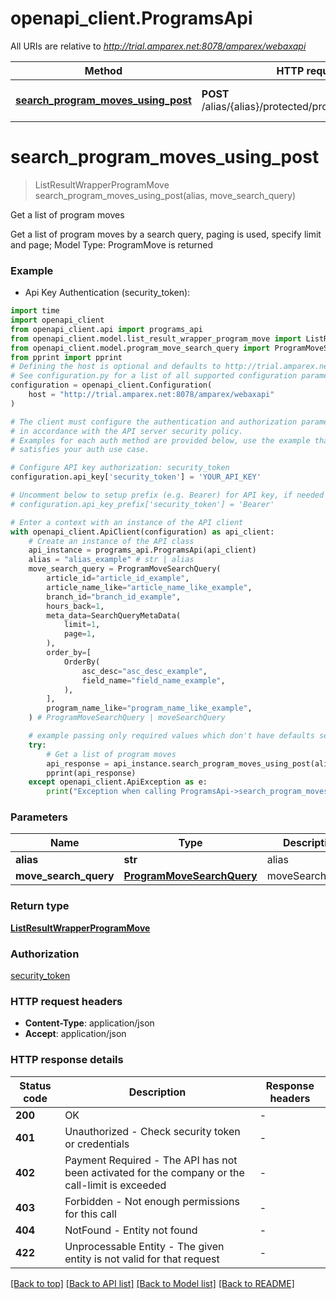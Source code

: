 # openapi_client.ProgramsApi

All URIs are relative to *http://trial.amparex.net:8078/amparex/webaxapi*

Method | HTTP request | Description
------------- | ------------- | -------------
[**search_program_moves_using_post**](ProgramsApi.md#search_program_moves_using_post) | **POST** /alias/{alias}/protected/programmoves/search | Get a list of program moves


# **search_program_moves_using_post**
> ListResultWrapperProgramMove search_program_moves_using_post(alias, move_search_query)

Get a list of program moves

Get a list of program moves by a search query, paging is used, specify limit and page; Model Type: ProgramMove is returned

### Example

* Api Key Authentication (security_token):

```python
import time
import openapi_client
from openapi_client.api import programs_api
from openapi_client.model.list_result_wrapper_program_move import ListResultWrapperProgramMove
from openapi_client.model.program_move_search_query import ProgramMoveSearchQuery
from pprint import pprint
# Defining the host is optional and defaults to http://trial.amparex.net:8078/amparex/webaxapi
# See configuration.py for a list of all supported configuration parameters.
configuration = openapi_client.Configuration(
    host = "http://trial.amparex.net:8078/amparex/webaxapi"
)

# The client must configure the authentication and authorization parameters
# in accordance with the API server security policy.
# Examples for each auth method are provided below, use the example that
# satisfies your auth use case.

# Configure API key authorization: security_token
configuration.api_key['security_token'] = 'YOUR_API_KEY'

# Uncomment below to setup prefix (e.g. Bearer) for API key, if needed
# configuration.api_key_prefix['security_token'] = 'Bearer'

# Enter a context with an instance of the API client
with openapi_client.ApiClient(configuration) as api_client:
    # Create an instance of the API class
    api_instance = programs_api.ProgramsApi(api_client)
    alias = "alias_example" # str | alias
    move_search_query = ProgramMoveSearchQuery(
        article_id="article_id_example",
        article_name_like="article_name_like_example",
        branch_id="branch_id_example",
        hours_back=1,
        meta_data=SearchQueryMetaData(
            limit=1,
            page=1,
        ),
        order_by=[
            OrderBy(
                asc_desc="asc_desc_example",
                field_name="field_name_example",
            ),
        ],
        program_name_like="program_name_like_example",
    ) # ProgramMoveSearchQuery | moveSearchQuery

    # example passing only required values which don't have defaults set
    try:
        # Get a list of program moves
        api_response = api_instance.search_program_moves_using_post(alias, move_search_query)
        pprint(api_response)
    except openapi_client.ApiException as e:
        print("Exception when calling ProgramsApi->search_program_moves_using_post: %s\n" % e)
```


### Parameters

Name | Type | Description  | Notes
------------- | ------------- | ------------- | -------------
 **alias** | **str**| alias |
 **move_search_query** | [**ProgramMoveSearchQuery**](ProgramMoveSearchQuery.md)| moveSearchQuery |

### Return type

[**ListResultWrapperProgramMove**](ListResultWrapperProgramMove.md)

### Authorization

[security_token](../README.md#security_token)

### HTTP request headers

 - **Content-Type**: application/json
 - **Accept**: application/json


### HTTP response details

| Status code | Description | Response headers |
|-------------|-------------|------------------|
**200** | OK |  -  |
**401** | Unauthorized - Check security token or credentials |  -  |
**402** | Payment Required - The API has not been activated for the company or the call-limit is exceeded |  -  |
**403** | Forbidden - Not enough permissions for this call |  -  |
**404** | NotFound - Entity not found |  -  |
**422** | Unprocessable Entity - The given entity is not valid for that request |  -  |

[[Back to top]](#) [[Back to API list]](../README.md#documentation-for-api-endpoints) [[Back to Model list]](../README.md#documentation-for-models) [[Back to README]](../README.md)

